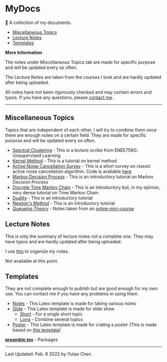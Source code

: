 # MyDocs
📄 A collection of my documents.

 - [Miscellaneous Topics](#miscellaneous-topics)
 - [Lecture Notes](#lecture-notes)
 - [Templates](#templates)

**More Information**

The notes under Miscellaneous Topics tab are made for specific purpose and will be updated every so often.

The Lecture Notes are taken from the courses I took and are hardly updated after being uploaded.

All notes have not been rigorously checked and may contain errors and typos. If you have any questions, please [contact me](mailto:ychen.tc@gmail.com).

----
## Miscellaneous Topics
Topics that are independent of each other, I will try to combine them once there are enough notes on a certain field. They are made for specific purpose  and will be updated every so often.

- [Spectral Clustering](Topics/Spectral_Clustering.pdf) - This is a lecture scribe from ENEE759G: Unsupervised Learning
- [Kernel Method](Topics/Kernel_Method.pdf) - This is a tutorial on kernel method
- [Active Noise Cancellation Survey](Topics/ANC_Survey.pdf) - This is a short survey on classic active noise cancellation algorithm. Code is available [here](https://github.com/YutaoC/Adaptive-Filter-Design)
- [Markov Decision Process](Topics/MDP.pdf) - This is an introductory tutorial on Markov Decision Process
- [Discrete Time Markov Chain](Topics/DTMC.pdf) - This is an introductory but, in my opinion, very dense tutorial on Time Markov Chain
- [Duality](Topics/Duality.pdf) - This is an introductory tutorial
- [Newton's Method](Topics/NewtonMethod.pdf) - This is an introductory tutorial
- [Queueing Theory](Topics/Queue.pdf) - Notes taken from an [online mini-course](https://www.cse.wustl.edu/~jain/queue/)

## Lecture Notes
This is only the summary of lecture notes not a complete one. They may have typos and are hardly updated after being uploaded.

I use [this](https://github.com/vEnhance/napkin/) to organize my notes.

Not available at this point.

<!---
 - [ENEE621](Notes) - This is a summary of notes for the lectures from ENEE621 Spring 2020 @ UMD
 - [CMSC666](Notes) - This is the lecture notes taken from CMSC666 Fall 2020 @ UMD
 - [ENEE627](Notes) - This is the lecture notes taken from ENEE627 Spring 2021 @ UMD
 - [ENEE662](Notes) - This is the lecture notes taken from ENEE662 Fall 2021 @ UMD
--->

## Templates
They are not complete enough to publish but are good enough for my own use. You can contact me if you have any problems in using them.

 - [Notes](Templates/Notes) - This Latex template is made for taking various notes
 - [Slide](Templates/Slide) - This Latex template is made for slide show
     - [Short](Templates/Slide/Short) - For a single short topic
     - [Long](Templates/Slide/Long) - Combine several topics
 - [Poster](Templates/Poster) - This Latex template is made for crating a poster (This is made based on [this template]())
 
 **[preamble.tex](Templates)** - Packages

----
Last Updated: Feb. 8 2022 by Yutao Chen.
